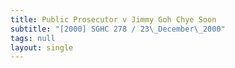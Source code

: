 ```yaml
---
title: Public Prosecutor v Jimmy Goh Chye Soon
subtitle: "[2000] SGHC 278 / 23\_December\_2000"
tags: null
layout: single
---
```



